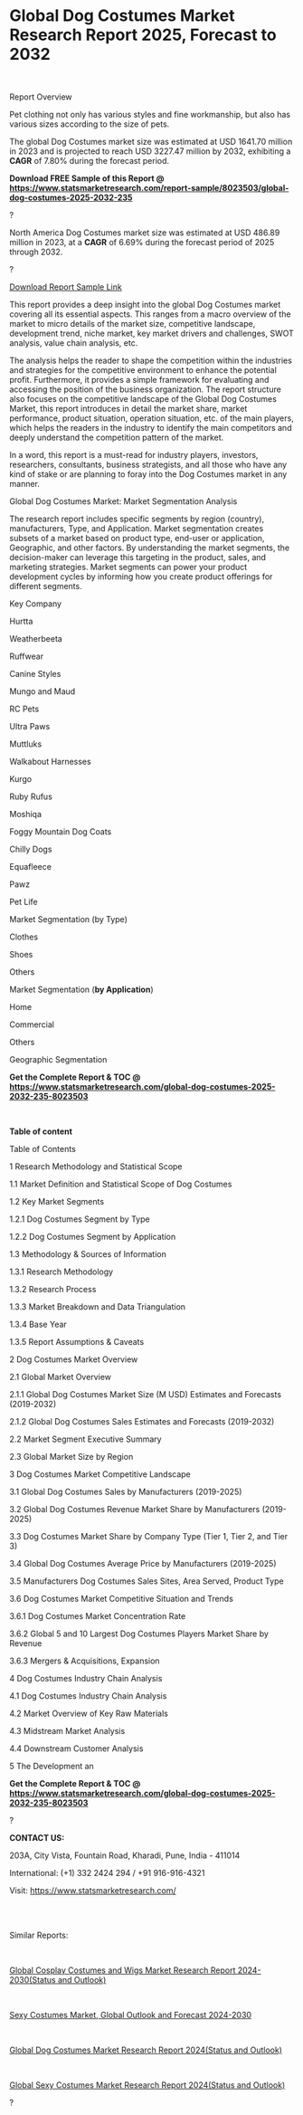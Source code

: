 <h1>Global Dog Costumes Market Research Report 2025, Forecast to 2032</h1><br/><p>Report Overview</p>
 
 
 
 <p>Pet clothing not only has various styles and fine workmanship, but also has various sizes according to the size of pets.</p>
 
 
 
 <p>The global Dog Costumes market size was estimated at USD 1641.70 million in 2023 and is projected to reach USD 3227.47 million by 2032, exhibiting a <strong>CAGR</strong> of 7.80% during the forecast period.</p>
 
 
 
 <div><b>Download FREE Sample of this Report @ <a href="https://www.statsmarketresearch.com/download-free-sample/8023503/global-dog-costumes-2025-2032-235">https://www.statsmarketresearch.com/report-sample/8023503/global-dog-costumes-2025-2032-235</a></b></div>
 
 
 
 <p>? </p>
 
 
 
 <p>North America Dog Costumes market size was estimated at USD 486.89 million in 2023, at a <strong>CAGR</strong> of 6.69% during the forecast period of 2025 through 2032.</p>
 
 
 
 <p>? </p>
 
 
 
 <p><a href="https://www.statsmarketresearch.com/download-free-sample/8023503/global-dog-costumes-2025-2032-235">Download Report Sample Link</a></p>
 
 
 
 <p>This report provides a deep insight into the global Dog Costumes market covering all its essential aspects. This ranges from a macro overview of the market to micro details of the market size, competitive landscape, development trend, niche market, key market drivers and challenges, SWOT analysis, value chain analysis, etc.</p>
 
 
 
 <p>The analysis helps the reader to shape the competition within the industries and strategies for the competitive environment to enhance the potential profit. Furthermore, it provides a simple framework for evaluating and accessing the position of the business organization. The report structure also focuses on the competitive landscape of the Global Dog Costumes Market, this report introduces in detail the market share, market performance, product situation, operation situation, etc. of the main players, which helps the readers in the industry to identify the main competitors and deeply understand the competition pattern of the market.</p>
 
 
 
 <p>In a word, this report is a must-read for industry players, investors, researchers, consultants, business strategists, and all those who have any kind of stake or are planning to foray into the Dog Costumes market in any manner.</p>
 
 
 
 <p>Global Dog Costumes Market: Market Segmentation Analysis</p>
 
 
 
 <p>The research report includes specific segments by region (country), manufacturers, Type, and Application. Market segmentation creates subsets of a market based on product type, end-user or application, Geographic, and other factors. By understanding the market segments, the decision-maker can leverage this targeting in the product, sales, and marketing strategies. Market segments can power your product development cycles by informing how you create product offerings for different segments.</p>
 
 
 
 <p>Key Company</p>
 
 
 
 <p>Hurtta</p>
 
 
 
 <p>Weatherbeeta</p>
 
 
 
 <p>Ruffwear</p>
 
 
 
 <p>Canine Styles</p>
 
 
 
 <p>Mungo and Maud</p>
 
 
 
 <p>RC Pets</p>
 
 
 
 <p>Ultra Paws</p>
 
 
 
 <p>Muttluks</p>
 
 
 
 <p>Walkabout Harnesses</p>
 
 
 
 <p>Kurgo</p>
 
 
 
 <p>Ruby Rufus</p>
 
 
 
 <p>Moshiqa</p>
 
 
 
 <p>Foggy Mountain Dog Coats</p>
 
 
 
 <p>Chilly Dogs</p>
 
 
 
 <p>Equafleece</p>
 
 
 
 <p>Pawz</p>
 
 
 
 <p>Pet Life</p>
 
 
 
 <p>Market Segmentation (by Type)</p>
 
 
 
 <p>Clothes</p>
 
 
 
 <p>Shoes</p>
 
 
 
 <p>Others</p>
 
 
 
 <p>Market Segmentation (<strong>by Application</strong>)</p>
 
 
 
 <p>Home</p>
 
 
 
 <p>Commercial</p>
 
 
 
 <p>Others</p>
 
 
 
 <p>Geographic Segmentation</p>
 
 
 
 <div><b>Get the Complete Report & TOC @ <a href="https://www.statsmarketresearch.com/global-dog-costumes-2025-2032-235-8023503">https://www.statsmarketresearch.com/global-dog-costumes-2025-2032-235-8023503</a></b></div>
 
 
 
 <p><br />
 
 <b>Table of content</b></p>
 
 
 
 <p>Table of Contents<br />
 
 1 Research Methodology and Statistical Scope<br />
 
 1.1 Market Definition and Statistical Scope of Dog Costumes<br />
 
 1.2 Key Market Segments<br />
 
 1.2.1 Dog Costumes Segment by Type<br />
 
 1.2.2 Dog Costumes Segment by Application<br />
 
 1.3 Methodology & Sources of Information<br />
 
 1.3.1 Research Methodology<br />
 
 1.3.2 Research Process<br />
 
 1.3.3 Market Breakdown and Data Triangulation<br />
 
 1.3.4 Base Year<br />
 
 1.3.5 Report Assumptions & Caveats<br />
 
 2 Dog Costumes Market Overview<br />
 
 2.1 Global Market Overview<br />
 
 2.1.1 Global Dog Costumes Market Size (M USD) Estimates and Forecasts (2019-2032)<br />
 
 2.1.2 Global Dog Costumes Sales Estimates and Forecasts (2019-2032)<br />
 
 2.2 Market Segment Executive Summary<br />
 
 2.3 Global Market Size by Region<br />
 
 3 Dog Costumes Market Competitive Landscape<br />
 
 3.1 Global Dog Costumes Sales by Manufacturers (2019-2025)<br />
 
 3.2 Global Dog Costumes Revenue Market Share by Manufacturers (2019-2025)<br />
 
 3.3 Dog Costumes Market Share by Company Type (Tier 1, Tier 2, and Tier 3)<br />
 
 3.4 Global Dog Costumes Average Price by Manufacturers (2019-2025)<br />
 
 3.5 Manufacturers Dog Costumes Sales Sites, Area Served, Product Type<br />
 
 3.6 Dog Costumes Market Competitive Situation and Trends<br />
 
 3.6.1 Dog Costumes Market Concentration Rate<br />
 
 3.6.2 Global 5 and 10 Largest Dog Costumes Players Market Share by Revenue<br />
 
 3.6.3 Mergers & Acquisitions, Expansion<br />
 
 4 Dog Costumes Industry Chain Analysis<br />
 
 4.1 Dog Costumes Industry Chain Analysis<br />
 
 4.2 Market Overview of Key Raw Materials<br />
 
 4.3 Midstream Market Analysis<br />
 
 4.4 Downstream Customer Analysis<br />
 
 5 The Development an</p>
 
 
 
 <div><b>Get the Complete Report & TOC @ <a href="https://www.statsmarketresearch.com/global-dog-costumes-2025-2032-235-8023503">https://www.statsmarketresearch.com/global-dog-costumes-2025-2032-235-8023503</a></b></div>
 
 
 
 <p>? </p>
 
 
 
 <p><b>CONTACT US:</b><br />
 
 203A, City Vista, Fountain Road, Kharadi, Pune, India - 411014<br />
 
 International: (+1) 332 2424 294 / +91 916-916-4321<br />
 
 Visit: <a href="https://www.statsmarketresearch.com/">https://www.statsmarketresearch.com/</a><br />
 
 <br />
 
 <br />
 
 Similar Reports:<br />
 
 <br />
 
 <a href="https://www.statsmarketresearch.com/global-cosplay-costumes-wigs-2024-2030-852-7947237">Global Cosplay Costumes and Wigs Market Research Report 2024-2030(Status and Outlook)</a><br />
 
 <br />
 
 <a href="https://www.statsmarketresearch.com/global-sexy-costumes-forecast-2024-2030-647-7930001">Sexy Costumes Market, Global Outlook and Forecast 2024-2030</a><br />
 
 <br />
 
 <a href="https://www.statsmarketresearch.com/global-dog-costumes-2024-288-7920762">Global Dog Costumes Market Research Report 2024(Status and Outlook)</a><br />
 
 <br />
 
 <a href="https://www.statsmarketresearch.com/global-sexy-costumes-2024-737-7891180">Global Sexy Costumes Market Research Report 2024(Status and Outlook)</a><br />
 
 ? </p>